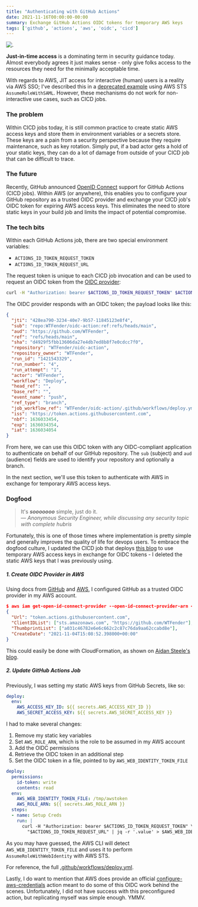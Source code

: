 ```yaml
---
title: "Authenticating with GitHub Actions"
date: 2021-11-16T00:00:00-00:00
summary: Exchange GitHub Actions OIDC tokens for temporary AWS keys
tags: ['github', 'actions', 'aws', 'oidc', 'cicd']
---
```


![.](/img/auth-actions-oidc/actions.png)

**Just-in-time access** is a dominating term in security guidance today. Almost everybody agrees it just makes sense - only give folks access to the resources they need for the minimally acceptable time.

With regards to AWS, JIT access for interactive (human) users is a reality via AWS SSO; I've described this in a [deprecated example](https://blog.wtfender.com/posts/aws-temp-tokens/) using AWS STS `AssumeRoleWithSAML`. However, these mechanisms do not work for non-interactive use cases, such as CICD jobs.

### The problem
Within CICD jobs today, it is still common practice to create static AWS access keys and store them in environment variables or a secrets store. These keys are a pain from a security perspective because they require maintenance, such as key rotation. Simply put, if a bad actor gets a hold of your static keys, they can do a lot of damage from outside of your CICD job that can be difficult to trace.

### The future
Recently, GitHub announced [OpenID Connect](https://docs.github.com/en/actions/deployment/security-hardening-your-deployments/about-security-hardening-with-openid-connect) support for GitHub Actions (CICD jobs). Within AWS (or anywhere), this enables you to configure your GitHub repository as a trusted OIDC provider and exchange your CICD job's OIDC token for expiring AWS access keys. This eliminates the need to store static keys in your build job and limits the impact of potential compromise.

### The tech bits

Within each GitHub Actions job, there are two special environment variables:
- `ACTIONS_ID_TOKEN_REQUEST_TOKEN`
- `ACTIONS_ID_TOKEN_REQUEST_URL`

The request token is unique to each CICD job invocation and can be used to request an OIDC token from the [OIDC provider](https://token.actions.githubusercontent.com/.well-known/openid-configuration):
```bash
curl -H "Authorization: bearer $ACTIONS_ID_TOKEN_REQUEST_TOKEN" $ACTIONS_ID_TOKEN_REQUEST_URL
```

The OIDC provider responds with an OIDC token; the payload looks like this:
```json
{
  "jti": "428ea790-3234-40e7-9b57-11845123e8f4",
  "sub": "repo:WTFender/oidc-action:ref:refs/heads/main",
  "aud": "https://github.com/WTFender",
  "ref": "refs/heads/main",
  "sha": "d4929f5fbb13606da27e4db7ed8b8f7e0cdcc7f0",
  "repository": "WTFender/oidc-action",
  "repository_owner": "WTFender",
  "run_id": "1421543329",
  "run_number": "4",
  "run_attempt": "1",
  "actor": "WTFender",
  "workflow": "Deploy",
  "head_ref": "",
  "base_ref": "",
  "event_name": "push",
  "ref_type": "branch",
  "job_workflow_ref": "WTFender/oidc-action/.github/workflows/deploy.yml@refs/heads/main",
  "iss": "https://token.actions.githubusercontent.com",
  "nbf": 1636033454,
  "exp": 1636034354,
  "iat": 1636034054
}
```

From here, we can use this OIDC token with any OIDC-compliant application to authenticate on behalf of our GitHub repository. The `sub` (subject) and `aud` (audience) fields are used to identify your repository and optionally a branch.

In the next section, we'll use this token to authenticate with AWS in exchange for temporary AWS access keys.

### Dogfood
> It's ***sooooooo*** simple, just do it.  
> — *Anonymous Security Engineer, while discussing any security topic with complete hubris*

Fortunately, this is one of those times where implementation is pretty simple and generally improves the quality of life for devops users. To embrace the dogfood culture, I updated the CICD job that deploys [this blog](https://github.com/WTFender/blog.wtfender.com) to use temporary AWS access keys in exchange for OIDC tokens - I deleted the static AWS keys that I was previously using.

##### 1. Create OIDC Provider in AWS
Using docs from [GitHub](https://docs.github.com/en/actions/deployment/security-hardening-your-deployments/configuring-openid-connect-in-amazon-web-services) and [AWS](https://docs.aws.amazon.com/IAM/latest/UserGuide/id_roles_providers_create_oidc.html), I configured GitHub as a trusted OIDC provider in my AWS account.
```json
$ aws iam get-open-id-connect-provider --open-id-connect-provider-arn <arn>
{
  "Url": "token.actions.githubusercontent.com",
  "ClientIDList": ["sts.amazonaws.com", "https://github.com/WTFender"],
  "ThumbprintList": ["a031c46782e6e6c662c2c87c76da9aa62ccabd8e"],
  "CreateDate": "2021-11-04T15:08:52.398000+00:00"
}
```
This could easily be done with CloudFormation, as shown on [Aidan Steele's blog](https://awsteele.com/blog/2021/09/15/aws-federation-comes-to-github-actions.html).

##### 2. Update GitHub Actions Job
Previously, I was setting my static AWS keys from GitHub Secrets, like so:
```yaml
deploy:
  env:
    AWS_ACCESS_KEY_ID: ${{ secrets.AWS_ACCESS_KEY_ID }}
    AWS_SECRET_ACCESS_KEY: ${{ secrets.AWS_SECRET_ACCESS_KEY }}
```

I had to make several changes:
1. Remove my static key variables
2. Set `AWS_ROLE_ARN`, which is the role to be assumed in my AWS account
3. Add the OIDC permissions
4. Retrieve the OIDC token in an additional step
5. Set the OIDC token in a file, pointed to by `AWS_WEB_IDENTITY_TOKEN_FILE`
```yaml
deploy:
  permissions:
    id-token: write
    contents: read
  env:
    AWS_WEB_IDENTITY_TOKEN_FILE: /tmp/awstoken
    AWS_ROLE_ARN: ${{ secrets.AWS_ROLE_ARN }}
  steps:
  - name: Setup Creds
    run: |
      curl -H "Authorization: bearer $ACTIONS_ID_TOKEN_REQUEST_TOKEN" \
        "$ACTIONS_ID_TOKEN_REQUEST_URL" | jq -r '.value' > $AWS_WEB_IDENTITY_TOKEN_FILE
```
As you may have guessed, the AWS CLI will detect `AWS_WEB_IDENTITY_TOKEN_FILE` and uses it to perform `AssumeRoleWithWebIdentity` with AWS STS.

For reference, the full [.github/workflows/deploy.yml](https://github.com/WTFender/blog.wtfender.com/blob/main/.github/workflows/deploy.yml).

Lastly, I do want to mention that AWS does provide an official [configure-aws-credentials](https://github.com/aws-actions/configure-aws-credentials) action meant to do some of this OIDC work behind the scenes. Unfortunately, I did not have success with this preconfigured action, but replicating myself was simple enough. YMMV.
